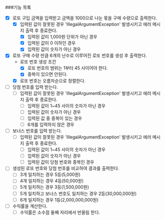###기능 목록

- [x] 로또 구입 금액을 입력받고 금액을 1000으로 나눈 몫을 구매 수량으로 출력한다.
    - [x] 입력된 값이 잘못된 경우 'IllegalArgumentException' 발생시키고 에러 메시지 출력 후 종료한다.
      - [x] 입력된 값이 1,000원 단위가 아닌 경우
      - [x] 입력된 값이 0 이하인 경우
      - [x] 입력된 값이 숫자가 아닌 경우

- [x] 로또 구매 수량 만큼 6개의 난수로 이루어진 로또 번호를 생성 후 출력한다.
    - 로또 번호 생성 조건
        - [x] 로또 번호의 범위는 1부터 45 사이어야 한다.
        - [x] 중복이 있으면 안된다.
    - [x] 로또 번호는 오름차순으로 정렬한다.
    
- [ ] 당첨 번호를 입력 받는다.
    - [ ] 입력된 값이 잘못된 경우 'IllegalArgumentException' 발생시키고 에러 메시지 출력 후 종료한다.
        - [ ] 입력된 값이 1~45 사이의 숫자가 아닌 경우
        - [ ] 입력된 값이 숫자가 아닌 경우
        - [ ] 입력된 값 중 중복이 있는 경우
        - [ ] 6개를 입력하지 않은 경우

- [ ] 보너스 번호를 입력 받는다.
    - [ ] 입력된 값이 잘못된 경우 'IllegalArgumentException' 발생시키고 에러 메시지 출력 후 종료한다.
        - [ ] 입력된 값이 1~45 사이의 숫자가 아닌 경우
        - [ ] 입력된 값이 숫자가 아닌 경우
        - [ ] 입력된 값이 당첨 번호와 중복인 경우

- [ ] 생성된 로또 번호와 당첨 번호를 비교하여 결과를 출력한다.
    - [ ] 3개 일치하는 경우 5등(5,000원)
    - [ ] 4개 일치하는 경우 4등(50,000원)
    - [ ] 5개 일치하는 경우 3등(1,500,000원)
    - [ ] 5개 일치하고 보너스 번호도 일치하는 경우 2등(30,000,000원)
    - [ ] 6개 일치하는 경우 1등(2,000,000,000원)

- [ ] 수익률을 계산한다.
    - [ ] 수익률은 소수점 둘째 자리에서 반올림 한다.